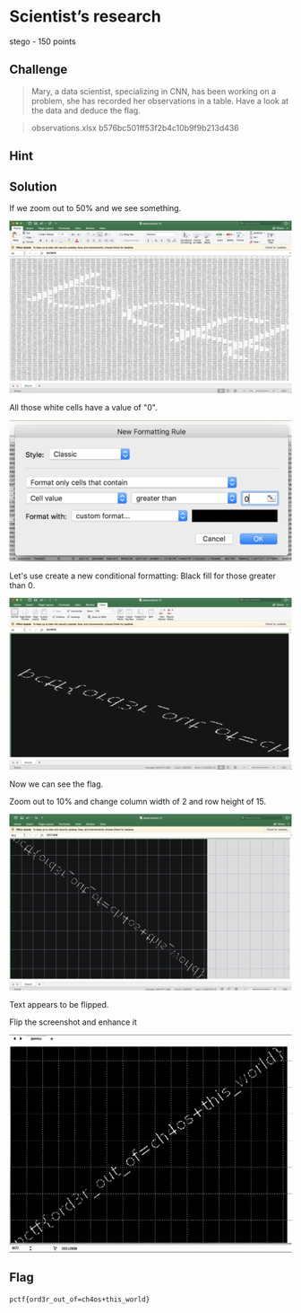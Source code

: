 # Scientist’s research
stego - 150 points

## Challenge 
> Mary, a data scientist, specializing in CNN, has been working on a problem, she has recorded her observations in a table. Have a look at the data and deduce the flag.

> observations.xlsx  b576bc501ff53f2b4c10b9f9b213d436

## Hint
> 

## Solution

If we zoom out to 50% and we see something.

![-](./screenshots/1.png)

All those white cells have a value of "0". 

![-](./screenshots/2.png)

Let's use create a new conditional formatting: Black fill for those greater than 0.

![-](./screenshots/3.png)

Now we can see the flag.

Zoom out to 10% and change column width of 2 and row height of 15.

![-](./screenshots/4.png)

Text appears to be flipped.

Flip the screenshot and enhance it

![-](./screenshots/5.png)



## Flag

	pctf{ord3r_out_of=ch4os+this_world}